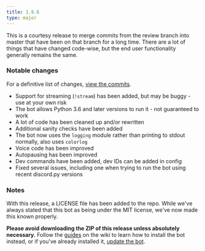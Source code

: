 ```yaml
---
title: 1.9.6
type: major
---
```


This is a courtesy release to merge commits from the review branch into master that have been on that branch for a long time. There are a lot of things that have changed code-wise, but the end user functionality generally remains the same.

### Notable changes
For a definitive list of changes, [view the commits](https://github.com/Just-Some-Bots/MusicBot/commits/1.9.6).

* Support for streaming (`!stream`) has been added, but may be buggy - use at your own risk
* The bot allows Python 3.6 and later versions to run it - not guaranteed to work
* A lot of code has been cleaned up and/or rewritten
* Additional sanity checks have been added
* The bot now uses the `logging` module rather than printing to stdout normally, also uses `colorlog`
* Voice code has been improved
* Autopausing has been improved
* Dev commands have been added, dev IDs can be added in config
* Fixed several issues, including one when trying to run the bot using recent discord.py versions

### Notes
With this release, a LICENSE file has been added to the repo. While we've always stated that this bot as being under the MIT license, we've now made this known properly.

**Please avoid downloading the ZIP of this release unless absolutely necessary.** Follow the [guides](https://github.com/Just-Some-Bots/MusicBot/wiki) on the wiki to learn how to install the bot instead, or if you've already installed it, [update the bot](https://github.com/Just-Some-Bots/MusicBot/wiki/Updating).
